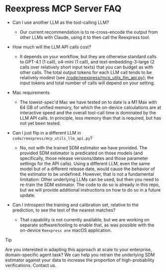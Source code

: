 # Reexpress MCP Server FAQ

- Can I use another LLM as the tool-calling LLM?
  - Our current recommendation is to re-cross-encode the output from other LLMs with Claude, using it to then call the Reexpress tool.

- How much will the LLM API calls cost?
  - It depends on your workflow, but they are otherwise standard calls to GPT-4.1 (1 call), o4-mini (1 call), and text-embedding-3-large (2 calls over relatively short input texts) that you can budget as with other calls. The total output tokens for each LLM call tends to be relatively modest (see [/code/reexpress/mcp_utils_llm_api.py](/code/reexpress/mcp_utils_llm_api.py)); the input tokens and total number of calls will depend on your setting.

- Mac requirements
  - The lowest-spec'd Mac we have tested on to date is a M1 Max with 64 GB of unified memory, for which the on-device calculations are at interactive speed and the overall tool-call time is dominated by the LLM API calls. In principle, less memory than that is required, but has not yet been tested.

- Can I just flip in a different LLM in `code/reexpress/mcp_utils_llm_api.py`?
  - No, not with the trained SDM estimator we have provided. The provided SDM estimator is predicated on those models (and specifically, those release versions/dates and those parameter settings for the API calls). Using a different LLM, even the same model but of a different release date, would cause the behavior of the estimator to be undefined. However, that is not a fundamental limitation: Other underlying LLMs can be used, but then you need to re-train the SDM estimator. The code to do so is already in this repo, but we will provide additional instructions on how to do so in a future update.

- Can I introspect the training and calibration set, relative to the prediction, to see the text of the nearest matches?
  - That capability is not currently available, but we are working on separate software/tooling to enable that, as was possible with the on-device `Reexpress one` macOS application.

> [!TIP]
> Are you interested in adapting this approach at scale to your enterprise, domain-specific agent task? We can help you retrain the underlying SDM estimator against your data to increase the proportion of high-probability verifications. Contact us.
